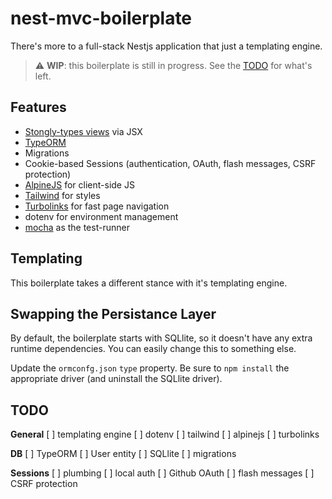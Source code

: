 # nest-mvc-boilerplate

There's more to a full-stack Nestjs application that just a templating engine.

> :warning: **WIP**: this boilerplate is still in progress. See the [TODO](#todo) for what's left.

## Features

* [Stongly-types views](https://www.npmjs.com/package/nest-jsx-template-engine) via JSX
* [TypeORM](https://typeorm.io/#/)
* Migrations
* Cookie-based Sessions (authentication, OAuth, flash messages, CSRF protection)
* [AlpineJS](https://github.com/alpinejs/alpine) for client-side JS
* [Tailwind](https://tailwindcss.com/) for styles
* [Turbolinks](https://github.com/turbolinks/turbolinks) for fast page navigation
* dotenv for environment management
* [mocha](https://mochajs.org/) as the test-runner

## Templating

This boilerplate takes a different stance with it's templating engine.

## Swapping the Persistance Layer

By default, the boilerplate starts with SQLlite, so it doesn't have any extra runtime dependencies.  You can easily change this to something else.

Update the `ormconfg.json` `type` property. Be sure to `npm install` the appropriate driver (and uninstall the SQLlite driver).

## TODO

**General**
[ ] templating engine
[ ] dotenv
[ ] tailwind
[ ] alpinejs
[ ] turbolinks

**DB**
[ ] TypeORM
[ ] User entity
[ ] SQLlite
[ ] migrations

**Sessions**
[ ] plumbing
[ ] local auth
[ ] Github OAuth
[ ] flash messages
[ ] CSRF protection
